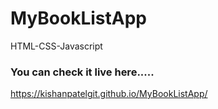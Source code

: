 # MyBookListApp
HTML-CSS-Javascript

### You can check it live here.....
https://kishanpatelgit.github.io/MyBookListApp/
